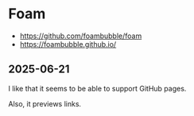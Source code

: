 # Foam


* https://github.com/foambubble/foam
* https://foambubble.github.io/

## 2025-06-21

I like that it seems to be able to support GitHub pages.

Also, it previews links.
